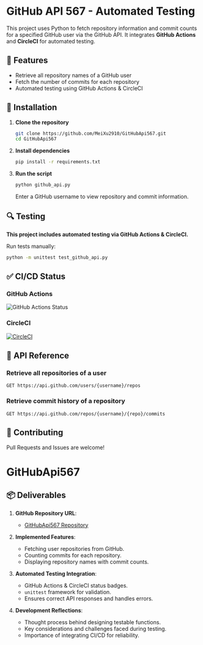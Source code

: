 # GitHub API 567 - Automated Testing

This project uses Python to fetch repository information and commit counts for a specified GitHub user via the GitHub API. It integrates **GitHub Actions** and **CircleCI** for automated testing.

## 📌 Features
- Retrieve all repository names of a GitHub user
- Fetch the number of commits for each repository
- Automated testing using GitHub Actions & CircleCI

## 🚀 Installation
1. **Clone the repository**
   ```bash
   git clone https://github.com/MeiXu2910/GitHubApi567.git
   cd GitHubApi567
   ```

2. **Install dependencies**
   ```bash
   pip install -r requirements.txt
   ```

3. **Run the script**
   ```bash
   python github_api.py
   ```
   Enter a GitHub username to view repository and commit information.

## 🔍 Testing
**This project includes automated testing via GitHub Actions & CircleCI.**

Run tests manually:
```bash
python -m unittest test_github_api.py
```

## ✅ CI/CD Status
### **GitHub Actions**
![GitHub Actions Status](https://github.com/MeiXu2910/GitHubApi567/actions/workflows/python-app.yml/badge.svg)

### **CircleCI**
[![CircleCI](https://circleci.com/gh/MeiXu2910/GitHubApi567.svg?style=svg)](https://circleci.com/gh/MeiXu2910/GitHubApi567)

## 📄 API Reference
### **Retrieve all repositories of a user**
```
GET https://api.github.com/users/{username}/repos
```
### **Retrieve commit history of a repository**
```
GET https://api.github.com/repos/{username}/{repo}/commits
```

## 📌 Contributing
Pull Requests and Issues are welcome!

# GitHubApi567
## 📦 Deliverables
1. **GitHub Repository URL**:  
   - [GitHubApi567 Repository](https://github.com/MeiXu2910/GitHubApi567)

2. **Implemented Features**:
   - Fetching user repositories from GitHub.
   - Counting commits for each repository.
   - Displaying repository names with commit counts.

3. **Automated Testing Integration**:
   - GitHub Actions & CircleCI status badges.
   - `unittest` framework for validation.
   - Ensures correct API responses and handles errors.

4. **Development Reflections**:
   - Thought process behind designing testable functions.
   - Key considerations and challenges faced during testing.
   - Importance of integrating CI/CD for reliability.

